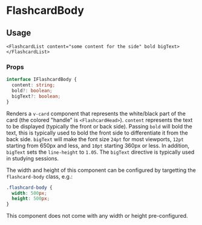 # FlashcardBody
## Usage
```vue
<FlashcardList content="some content for the side" bold bigText></FlashcardList>
```

### Props
```typescript
interface IFlashcardBody {
  content: string;
  bold?: boolean;
  bigText?: boolean;
}
```

Renders a ``v-card`` component that represents the white/black part of the card (the colored "handle" is ``<FlashcardHead>``). ``content`` represents the text to be displayed (typically the front or back side). Passing ``bold`` will bold the text, this is typically used to bold the front side to differentiate it from the back side. ``bigText`` will make the font size ``24pt`` for most viewports, ``12pt`` starting from 650px and less, and ``10pt`` starting 360px or less. In addition, ``bigText`` sets the ``line-height`` to ``1.05``. The ``bigText`` directive is typically used in studying sessions.

The width and height of this component can be configured by targetting the ``flashcard-body`` class, e.g.:

```css
.flashcard-body {
  width: 500px;
  height: 500px;
}
```

This component does not come with any width or height pre-configured.